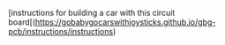 [instructions for building a car with this circuit board[(https://gobabygocarswithjoysticks.github.io/gbg-pcb/instructions/instructions)
